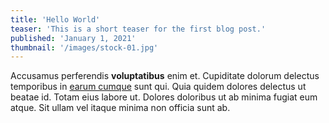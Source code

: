 ```yaml
---
title: 'Hello World'
teaser: 'This is a short teaser for the first blog post.'
published: 'January 1, 2021'
thumbnail: '/images/stock-01.jpg'
---
```


Accusamus perferendis **voluptatibus** enim et. Cupiditate dolorum delectus temporibus in [earum cumque](https://w3collective.com) sunt qui. Quia quidem dolores delectus ut beatae id. Totam eius labore ut. Dolores doloribus ut ab minima fugiat eum atque. Sit ullam vel itaque minima non officia sunt ab.